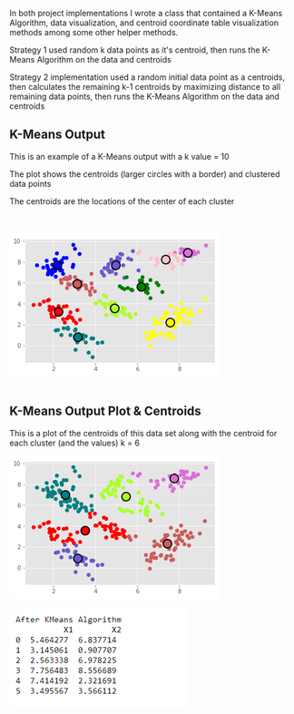 <p>In both project implementations I wrote a class that contained a K-Means Algorithm, data visualization, and centroid coordinate table visualization methods among some other helper methods. </p>
<p>Strategy 1 used random k data points as it's centroid, then runs the K-Means Algorithm on the data and centroids</p>
<p>Strategy 2 implementation used a random initial data point as a centroids, then calculates the remaining k-1 centroids by maximizing distance to all remaining data points, then runs the K-Means Algorithm on the data and centroids</p>
<h2>K-Means Output</h2>
<p> This is an example of a K-Means output with a k value = 10</p>
<p>The plot shows the centroids (larger circles with a border) and clustered data points</p>
<p>The centroids are the locations of the center of each cluster</p>
<br></br>
<img src="/Project2/Examples/k10.png">
<br></br>
<h2>K-Means Output Plot & Centroids </h2>
<p>This is a plot of the centroids of this data set along with the centroid for each cluster (and the values) k = 6</p>
<img src="/Project2/Examples/k6.png">
<br></br>
<img src="/Project2/Examples/k6Centroids.PNG">
